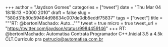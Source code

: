 
+++
author = "Jaydson Gomes"
categories = ["tweet"]
date = "Thu Mar 04 18:18:13 +0000 2010"
draft = false
slug = "580d31b80d59484d98634c007de0db5eddf75837"
tags = ["tweet"]
title = """RT: @bertoniMachado: Auto..."""
tweet = true
micro = true
tweet_url = "https://twitter.com/jaydson/status/9984459146"
+++
RT: @bertoniMachado: Automatisa Contrata Programador C++.Inicial 3.5 a 4.5k CLT.Curriculo pra petrucio@automatisa.com.br
